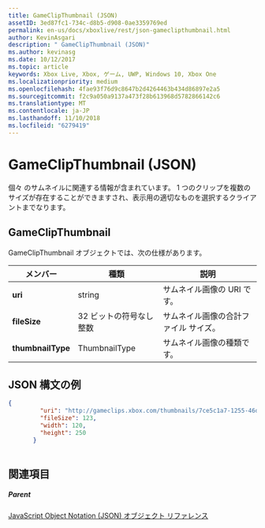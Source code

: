 ```yaml
---
title: GameClipThumbnail (JSON)
assetID: 3ed87fc1-734c-d8b5-d908-0ae3359769ed
permalink: en-us/docs/xboxlive/rest/json-gameclipthumbnail.html
author: KevinAsgari
description: " GameClipThumbnail (JSON)"
ms.author: kevinasg
ms.date: 10/12/2017
ms.topic: article
keywords: Xbox Live, Xbox, ゲーム, UWP, Windows 10, Xbox One
ms.localizationpriority: medium
ms.openlocfilehash: 4fae93f76d9c8647b2d4264463b434d86897e2a5
ms.sourcegitcommit: f2c9a050a9137a473f28b613968d5782866142c6
ms.translationtype: MT
ms.contentlocale: ja-JP
ms.lasthandoff: 11/10/2018
ms.locfileid: "6279419"
---
```

# <a name="gameclipthumbnail-json"></a>GameClipThumbnail (JSON)
個々 のサムネイルに関連する情報が含まれています。 1 つのクリップを複数のサイズが存在することができますされ、表示用の適切なものを選択するクライアントまでなります。 
<a id="ID4EN"></a>

 
## <a name="gameclipthumbnail"></a>GameClipThumbnail
 
GameClipThumbnail オブジェクトでは、次の仕様があります。
 
| メンバー| 種類| 説明| 
| --- | --- | --- | 
| <b>uri</b>| string| サムネイル画像の URI です。| 
| <b>fileSize</b>| 32 ビットの符号なし整数| サムネイル画像の合計ファイル サイズ。| 
| <b>thumbnailType</b>| ThumbnailType| サムネイル画像の種類です。| 
  
<a id="ID4EAC"></a>

 
## <a name="sample-json-syntax"></a>JSON 構文の例
 

```json
{
         "uri": "http://gameclips.xbox.com/thumbnails/7ce5c1a7-1255-46d3-a90e-34a0e2dfab06/small.jpg",
         "fileSize": 123,
         "width": 120,
         "height": 250
       }
    
```

  
<a id="ID4EJC"></a>

 
## <a name="see-also"></a>関連項目
 
<a id="ID4ELC"></a>

 
##### <a name="parent"></a>Parent 

[JavaScript Object Notation (JSON) オブジェクト リファレンス](atoc-xboxlivews-reference-json.md)

   